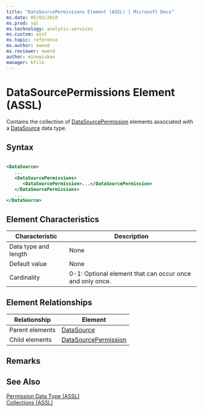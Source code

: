 ```yaml
---
title: "DataSourcePermissions Element (ASSL) | Microsoft Docs"
ms.date: 05/03/2018
ms.prod: sql
ms.technology: analysis-services
ms.custom: assl
ms.topic: reference
ms.author: owend
ms.reviewer: owend
author: minewiskan
manager: kfile
---
```

# DataSourcePermissions Element (ASSL)

  Contains the collection of [DataSourcePermission](../../../analysis-services/scripting/objects/datasourcepermission-element-assl.md) elements associated with a [DataSource](../../../analysis-services/scripting/data-type/datasource-data-type-assl.md) data type.  
  
## Syntax  
  
```xml  
  
<DataSource>  
   ...  
   <DataSourcePermissions>  
      <DataSourcePermission>...</DataSourcePermission>  
   </DataSourcePermissions>  
   ...  
</DataSource>  
```  
  
## Element Characteristics  
  
|Characteristic|Description|  
|--------------------|-----------------|  
|Data type and length|None|  
|Default value|None|  
|Cardinality|0-1: Optional element that can occur once and only once.|  
  
## Element Relationships  
  
|Relationship|Element|  
|------------------|-------------|  
|Parent elements|[DataSource](../../../analysis-services/scripting/data-type/datasource-data-type-assl.md)|  
|Child elements|[DataSourcePermission](../../../analysis-services/scripting/objects/datasourcepermission-element-assl.md)|  
  
## Remarks  
  
## See Also  
 [Permission Data Type &#40;ASSL&#41;](../../../analysis-services/scripting/data-type/permission-data-type-assl.md)   
 [Collections &#40;ASSL&#41;](../../../analysis-services/scripting/collections/collections-assl.md)  
  
  
